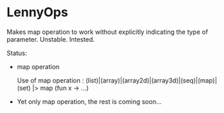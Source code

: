 LennyOps
========

Makes map operation to work without explicitly indicating the type of parameter. Unstable. Intested.

Status:

 - map operation
 
   Use of map operation : (list)|(array)|(array2d)|(array3d)|(seq)|(map)|(set) |> map (fun x -> ...)

 - Yet only map operation, the rest is coming soon...
